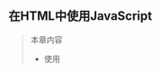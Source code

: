 ## 在HTML中使用JavaScript

> 本章内容
>
> - 使用<script>元素
> - 嵌入脚本与外部脚本
> - 文档模式对JavaScript的影响
> - 考虑禁用JavaScript的场景

### 1. <script>元素 

​	向 HTML页面中插入  JavaScript 的主要方法，就是使用<script>元素。HTML 4.01为 <script>定义了下列属性。

​	使用<script>元素的方式有两种：直接在页面中嵌入 JavaScript 代码和包含外部 JavaScript 文件。在解析两种 JavaScript 文件（包括下载外部文件）时，页面的处理都会暂时停止。

​	通过<script>元素的 src 属性还可以包含来自**外部域**的 JavaScript 文件。<img>类似。

- async（异步）：可选。表示应该立即下载脚本，但不妨碍页面中的其他操作，比如下载其他资源或等待加载其他脚本。只对外部脚本文件有效。不能保证按顺序执行，一定在页面的 load 事件前执行，但可能会在 DOMContentLoaded  事件触发之前或之后执行。
- defer（延迟）：可选。表示脚本可以延迟到文档完全被解析和显示之后再执行。只对外部脚本文件有效。立即下载，延迟（顺序）执行，在 DOMContentLoaded 事件触发前执行。
- type：可选。`<script type="text/javascript"></script>`

### 2. 文档模式

​	通过使用文档类型（doctype）切换实现的。

- 混杂模式（quirks mode）

- 标准模式（standards mode）

  虽然两种模式只要影响CSS内容是呈现，但在某种情况下也会影响到 JavaScript 的解释执行。

### 3. <noscript>元素

​	包含在<noscript>元素中的内容只有在下列情况下才会显示出来：

- 浏览器不支持脚本
- 浏览器支持脚本，但脚本被禁用

### 4. 小结

​	把JavaScript插入到HTML页面中要使用<script>元素。使用这个元素可以把JavaScript敲入到HTML页面中，让脚本与标记混合在一起；也可以包含外部的JavaScript文件。而我们需要注意的地方有：

- 在包含外部 JavaScript文件时，必须将 src 属性设置为指向相应文件的 URL。而这个文件既可 以是与包含它的页面位于同一个服务器上的文件，也可以是其他任何域中的文件。
- 所有<script>元素都会按照它们在页面中出现的先后顺序依次被解析。在不使用 defer 和 async 属性的情况下，只有在解析完前面<script>元素中的代码之后，才会开始解析后面 <script>元素中的代码。 
- 由于浏览器会先解析完不使用 defer 属性的<script>元素中的代码，然后再解析后面的内容， 所以一般应该把<script>元素放在页面后，即主要内容后面，</body>标签前面。 
- 使用defer 属性可以让脚本在文档完全呈现之后再执行。延迟脚本总是按照指定它们的顺序执行。

- 使用 async 属性可以表示当前脚本不必等待其他脚本，也不必阻塞文档呈现。不能保证异步脚 本按照它们在页面中出现的顺序执行。 另外，使用<noscript>元素可以指定在不支持脚本的浏览器中显示的替代内容。但在启用了脚本 的情况下，浏览器不会显示<noscript>元素中的任何内容。 